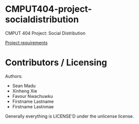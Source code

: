 CMPUT404-project-socialdistribution
===================================

CMPUT 404 Project: Social Distribution

[Project requirements](https://github.com/uofa-cmput404/project-socialdistribution/blob/master/project.org) 

Contributors / Licensing
========================

Authors:
    
* Sean Madu
* Xinheng Xie
* Favour Nwachuwku
* Firstname Lastname
* Firstname Lastnmae

Generally everything is LICENSE'D under the unlicense license.
